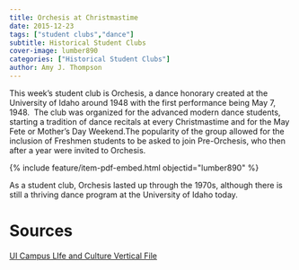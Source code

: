 ```yaml
---
title: Orchesis at Christmastime
date: 2015-12-23
tags: ["student clubs","dance"]
subtitle: Historical Student Clubs
cover-image: lumber890
categories: ["Historical Student Clubs"]
author: Amy J. Thompson
---
```


This week’s student club is Orchesis, a dance honorary created at the University of Idaho around 1948 with the first performance being May 7, 1948.  The club was organized for the advanced modern dance students, starting a tradition of dance recitals at every Christmastime and for the May Fete or Mother’s Day Weekend.The popularity of the group allowed for the inclusion of Freshmen students to be asked to join Pre-Orchesis, who then after a year were invited to Orchesis.

{% include feature/item-pdf-embed.html objectid="lumber890" %}

As a student club, Orchesis lasted up through the 1970s, although there is still a thriving dance program at the University of Idaho today.

# Sources

[UI Campus LIfe and Culture Vertical File](https://archiveswest.orbiscascade.org/ark:/80444/xv13076/)